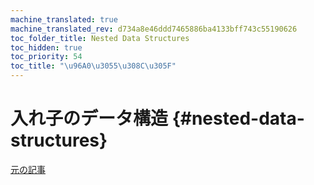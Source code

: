 ```yaml
---
machine_translated: true
machine_translated_rev: d734a8e46ddd7465886ba4133bff743c55190626
toc_folder_title: Nested Data Structures
toc_hidden: true
toc_priority: 54
toc_title: "\u96A0\u3055\u308C\u305F"
---
```


# 入れ子のデータ構造 {#nested-data-structures}

[元の記事](https://clickhouse.tech/docs/en/data_types/nested_data_structures/) <!--hide-->
